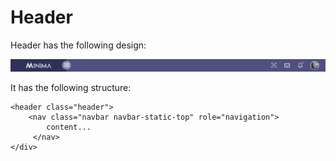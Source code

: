 # Header

Header has the following design:

![](../../.gitbook/assets/header.png)

It has the following structure:

```text
<header class="header">
    <nav class="navbar navbar-static-top" role="navigation">
        content...
     </nav>
</div>
```

